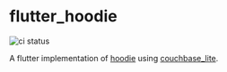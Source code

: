 # flutter_hoodie

![ci status](https://github.com/gnarus-io/flutter_hoodie/workflows/flutter-package-ci/badge.svg)

A flutter implementation of [hoodie](http://hood.ie/) using [couchbase_lite](https://pub.dev/packages/couchbase_lite).
